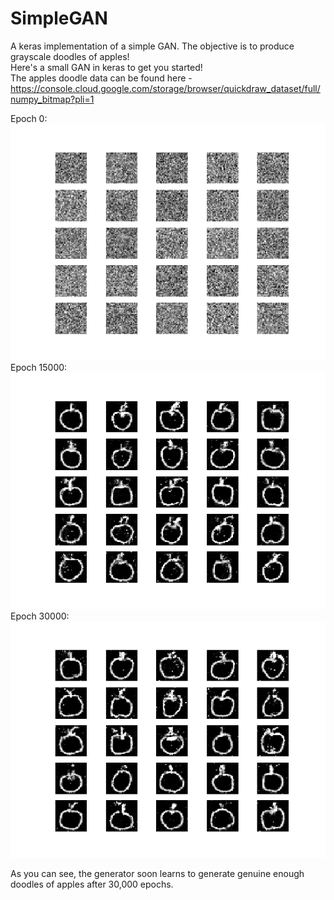 # SimpleGAN
A keras implementation of a simple GAN. The objective is to produce grayscale doodles of apples!<br>
Here's a small GAN in keras to get you started!<br>
The apples doodle data can be found here - https://console.cloud.google.com/storage/browser/quickdraw_dataset/full/numpy_bitmap?pli=1

Epoch 0:<br>
![alt text](mnist_0.png)
Epoch 15000:<br>
![alt text](mnist_15000.png)
Epoch 30000:<br>
![alt text](mnist_30000.png)

As you can see, the generator soon learns to generate genuine enough doodles of apples after 30,000 epochs.
